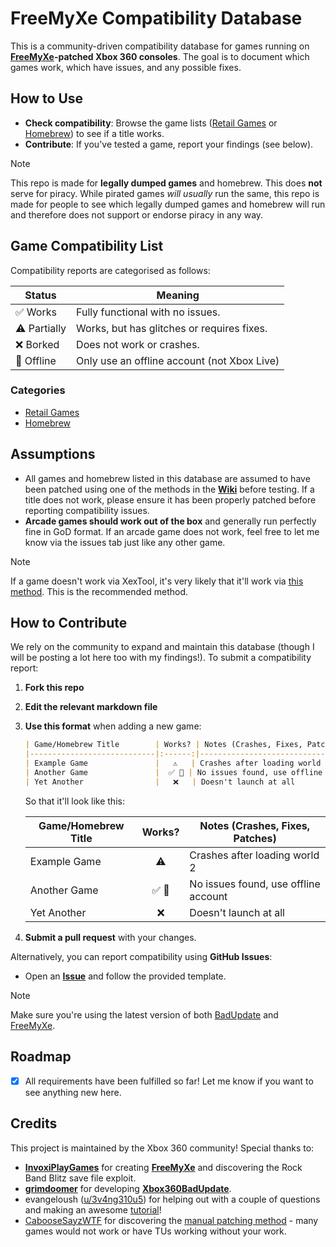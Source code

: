 # FreeMyXe Compatibility Database

This is a community-driven compatibility database for games running on [**FreeMyXe**](https://github.com/InvoxiPlayGames/FreeMyXe)**-patched Xbox 360 consoles**. The goal is to document which games work, which have issues, and any possible fixes.

## How to Use
- **Check compatibility**: Browse the game lists ([Retail Games](/Retail.md) or [Homebrew](/Homebrew.md)) to see if a title works.
- **Contribute**: If you've tested a game, report your findings (see below).
  
> [!NOTE]
> This repo is made for **legally dumped games** and homebrew. This does **not** serve for piracy.
> While pirated games *will usually* run the same, this repo is made for people to see which legally dumped games and homebrew will run and therefore does not support or endorse piracy in any way.

## Game Compatibility List
Compatibility reports are categorised as follows:

| Status | Meaning |
|--------|---------|
| ✅ Works | Fully functional with no issues. |
| ⚠️ Partially | Works, but has glitches or requires fixes. |
| ❌ Borked | Does not work or crashes. |
| 👤 Offline | Only use an offline account (not Xbox Live) |

### Categories
- [Retail Games](/Retail.md)
- [Homebrew](/Homebrew.md)

## Assumptions
- All games and homebrew listed in this database are assumed to have been patched using one of the methods in the [**Wiki**](https://github.com/XDanfr/FMX-Compatibility/wiki) before testing. If a title does not work, please ensure it has been properly patched before reporting compatibility issues.
- **Arcade games should work out of the box** and generally run perfectly fine in GoD format. If an arcade game does not work, feel free to let me know via the issues tab just like any other game.

> [!NOTE]
> If a game doesn't work via XexTool, it's very likely that it'll work via [this method](https://www.youtube.com/watch?v=tUajcJjVaPY). This is the recommended method.

## How to Contribute
We rely on the community to expand and maintain this database (though I will be posting a lot here too with my findings!). To submit a compatibility report:

1. **Fork this repo**
2. **Edit the relevant markdown file**
3. **Use this format** when adding a new game:
   ```md
   | Game/Homebrew Title        | Works? | Notes (Crashes, Fixes, Patches)      |
   |----------------------------|:------:|--------------------------------------|
   | Example Game               |   ⚠️   | Crashes after loading world 2        |
   | Another Game               |  ✅ 👤 | No issues found, use offline account |
   | Yet Another                |   ❌   | Doesn't launch at all                |
   ```
   So that it'll look like this:

   | Game/Homebrew Title        | Works? | Notes (Crashes, Fixes, Patches)      |
   |----------------------------|:------:|--------------------------------------|
   | Example Game               |   ⚠️   | Crashes after loading world 2        |
   | Another Game               |  ✅ 👤 | No issues found, use offline account |
   | Yet Another                |   ❌   | Doesn't launch at all                |


4. **Submit a pull request** with your changes.

Alternatively, you can report compatibility using **GitHub Issues**:
- Open an [**Issue**](https://github.com/Brubhubedits/FMX-Compatibility/issues/new?template=compatibility_report.yml) and follow the provided template.

> [!NOTE]
> Make sure you're using the latest version of both [BadUpdate](https://github.com/grimdoomer/Xbox360BadUpdate/releases/latest) and [FreeMyXe](https://github.com/InvoxiPlayGames/FreeMyXe/releases/latest).

## Roadmap
- [X] All requirements have been fulfilled so far! Let me know if you want to see anything new here.

## Credits
This project is maintained by the Xbox 360 community! Special thanks to:
- [**InvoxiPlayGames**](https://github.com/InvoxiPlayGames) for creating [**FreeMyXe**](https://github.com/InvoxiPlayGames/FreeMyXe) and discovering the Rock Band Blitz save file exploit.
- [**grimdoomer**](https://github.com/grimdoomer) for developing [**Xbox360BadUpdate**](https://github.com/grimdoomer/Xbox360BadUpdate).
- evangeloush ([u/3v4ng310u5](https://reddit.com/u/3v4ng310u5)) for helping out with a couple of questions and making an awesome [tutorial](https://www.reddit.com/r/360hacks/comments/1j7kaz8/running_actual_games_on_the_badupdate_exploit/)!
- [CabooseSayzWTF](https://github.com/CabooseSayzWTF) for discovering the [manual patching method](https://github.com/XDanfr/FMX-Compatibility/wiki/Recommended-method:-How-to-patch-Title-Updates) - many games would not work or have TUs working without your work.
